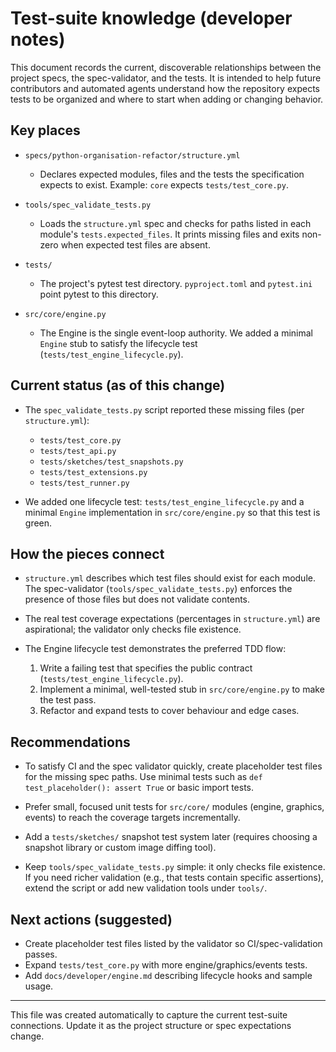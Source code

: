 # Test-suite knowledge (developer notes)

This document records the current, discoverable relationships between the project specs, the spec-validator, and the tests. It is intended to help future contributors and automated agents understand how the repository expects tests to be organized and where to start when adding or changing behavior.

## Key places

- `specs/python-organisation-refactor/structure.yml`
  - Declares expected modules, files and the tests the specification expects to exist. Example: `core` expects `tests/test_core.py`.

- `tools/spec_validate_tests.py`
  - Loads the `structure.yml` spec and checks for paths listed in each module's `tests.expected_files`. It prints missing files and exits non-zero when expected test files are absent.

- `tests/`
  - The project's pytest test directory. `pyproject.toml` and `pytest.ini` point pytest to this directory.

- `src/core/engine.py`
  - The Engine is the single event-loop authority. We added a minimal `Engine` stub to satisfy the lifecycle test (`tests/test_engine_lifecycle.py`).

## Current status (as of this change)

- The `spec_validate_tests.py` script reported these missing files (per `structure.yml`):
  - `tests/test_core.py`
  - `tests/test_api.py`
  - `tests/sketches/test_snapshots.py`
  - `tests/test_extensions.py`
  - `tests/test_runner.py`

- We added one lifecycle test: `tests/test_engine_lifecycle.py` and a minimal `Engine` implementation in `src/core/engine.py` so that this test is green.

## How the pieces connect

- `structure.yml` describes which test files should exist for each module. The spec-validator (`tools/spec_validate_tests.py`) enforces the presence of those files but does not validate contents.

- The real test coverage expectations (percentages in `structure.yml`) are aspirational; the validator only checks file existence.

- The Engine lifecycle test demonstrates the preferred TDD flow:
  1. Write a failing test that specifies the public contract (`tests/test_engine_lifecycle.py`).
  2. Implement a minimal, well-tested stub in `src/core/engine.py` to make the test pass.
  3. Refactor and expand tests to cover behaviour and edge cases.

## Recommendations

- To satisfy CI and the spec validator quickly, create placeholder test files for the missing spec paths. Use minimal tests such as `def test_placeholder(): assert True` or basic import tests.

- Prefer small, focused unit tests for `src/core/` modules (engine, graphics, events) to reach the coverage targets incrementally.

- Add a `tests/sketches/` snapshot test system later (requires choosing a snapshot library or custom image diffing tool).

- Keep `tools/spec_validate_tests.py` simple: it only checks file existence. If you need richer validation (e.g., that tests contain specific assertions), extend the script or add new validation tools under `tools/`.

## Next actions (suggested)

- Create placeholder test files listed by the validator so CI/spec-validation passes.
- Expand `tests/test_core.py` with more engine/graphics/events tests.
- Add `docs/developer/engine.md` describing lifecycle hooks and sample usage.

---

This file was created automatically to capture the current test-suite connections. Update it as the project structure or spec expectations change.
